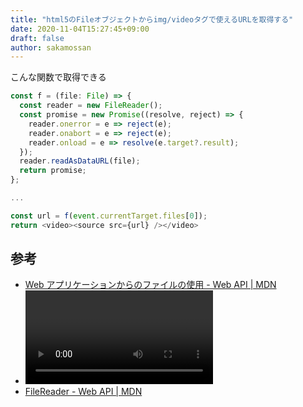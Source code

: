 ```yaml
---
title: "html5のFileオブジェクトからimg/videoタグで使えるURLを取得する"
date: 2020-11-04T15:27:45+09:00
draft: false
author: sakamossan
---
```


こんな関数で取得できる

```ts
const f = (file: File) => {
  const reader = new FileReader();
  const promise = new Promise((resolve, reject) => {
    reader.onerror = e => reject(e);
    reader.onabort = e => reject(e);
    reader.onload = e => resolve(e.target?.result);
  });
  reader.readAsDataURL(file);
  return promise;
};

...

const url = f(event.currentTarget.files[0]);
return <video><source src={url} /></video>
```

## 参考

- [Web アプリケーションからのファイルの使用 - Web API | MDN](https://developer.mozilla.org/ja/docs/Web/API/File/Using_files_from_web_applications)
- [<video>: 動画埋め込み要素 - HTML: HyperText Markup Language | MDN](https://developer.mozilla.org/ja/docs/Web/HTML/Element/video)
- [FileReader - Web API | MDN](https://developer.mozilla.org/ja/docs/Web/API/FileReader)